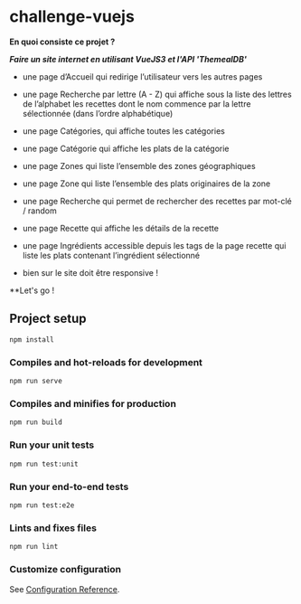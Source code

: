 # challenge-vuejs

**En quoi consiste ce projet ?**

***Faire un site internet en utilisant VueJS3 et l'API '*ThemealDB*'***

- une page d’Accueil qui redirige l’utilisateur vers les autres pages

- une page Recherche par lettre (A - Z) qui affiche sous la liste des lettres de l’alphabet les recettes dont le nom commence par la lettre sélectionnée (dans l’ordre alphabétique)
 
- une page Catégories, qui affiche toutes les catégories

- une page Catégorie qui affiche les plats de la catégorie

- une page Zones qui liste l’ensemble des zones géographiques

- une page Zone qui liste l’ensemble des plats originaires de la zone

- une page Recherche qui permet de rechercher des recettes par mot-clé / random

- une page Recette qui affiche les détails de la recette

- une page Ingrédients accessible depuis les tags de la page recette qui liste les plats contenant l’ingrédient sélectionné

- bien sur le site doit être responsive !

**Let's go !

## Project setup
```
npm install
```

### Compiles and hot-reloads for development
```
npm run serve
```

### Compiles and minifies for production
```
npm run build
```

### Run your unit tests
```
npm run test:unit
```

### Run your end-to-end tests
```
npm run test:e2e
```

### Lints and fixes files
```
npm run lint
```

### Customize configuration
See [Configuration Reference](https://cli.vuejs.org/config/).
